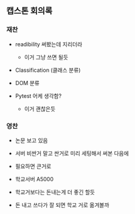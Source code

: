 ## 캡스톤 회의록

### 재찬
- readibility 써봤는데 지리더라
	- 이거 그냥 쓰면 될듯

- Classification (클래스 분류)
- DOM 분류

- Pytest 어케 생각함?
	- 이거 괜찮은듯

### 영찬
- 논문 보고 있음
- 서버 비싼거 말고 싼거로 미리 세팅해서 써본 다음에
- 필요하면 큰거로
- 학교서버 A5000

- 학교거보다는 돈내는게 더 좋긴 할듯

- 돈 내고 쓰다가 잘 되면 학교 거로 옮겨볼까

